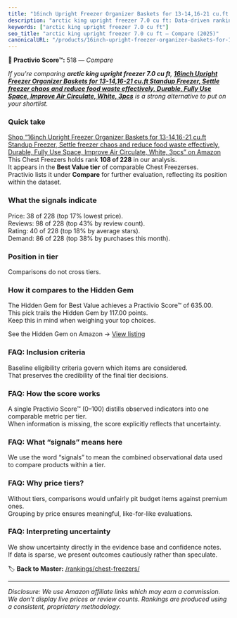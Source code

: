 ```yaml
---
title: "16inch Upright Freezer Organizer Baskets for 13-14,16-21 cu.ft Standup Freezer, Settle freezer chaos and reduce food waste effectively, Durable, Fully Use Space, Improve Air Circulate, White, 3pcs"
description: "arctic king upright freezer 7.0 cu ft: Data-driven ranking using the Practivio Score™. Positioned by quality, value, demand, findability, momentum."
keywords: ["arctic king upright freezer 7.0 cu ft"]
seo_title: "arctic king upright freezer 7.0 cu ft — Compare (2025)"
canonicalURL: "/products/16inch-upright-freezer-organizer-baskets-for-13-1416-21-cuft-standup-freezer-settle-freezer-chaos-and-reduce-food-waste-effectively-durable-fully-use-space-improve-air-circulate-white-3pcs-B0CYXRGHL5/"
---
```


**🛒 Practivio Score™:** 518 — _Compare_


*If you're comparing **arctic king upright freezer 7.0 cu ft**, **[16inch Upright Freezer Organizer Baskets for 13-14,16-21 cu.ft Standup Freezer, Settle freezer chaos and reduce food waste effectively, Durable, Fully Use Space, Improve Air Circulate, White, 3pcs](https://www.amazon.com/dp/B0CYXRGHL5?tag=practivio-20)** is a strong alternative to put on your shortlist.*
### Quick take
[Shop “16inch Upright Freezer Organizer Baskets for 13-14,16-21 cu.ft Standup Freezer, Settle freezer chaos and reduce food waste effectively, Durable, Fully Use Space, Improve Air Circulate, White, 3pcs” on Amazon](https://www.amazon.com/dp/B0CYXRGHL5?tag=practivio-20)
This Chest Freezers holds rank **108 of 228** in our analysis.  
It appears in the **Best Value tier** of comparable Chest Freezerses.  
Practivio lists it under **Compare** for further evaluation, reflecting its position within the dataset.

### What the signals indicate
Price: 38 of 228 (top 17% lowest price).  
Reviews: 98 of 228 (top 43% by review count).  
Rating: 40 of 228 (top 18% by average stars).  
Demand: 86 of 228 (top 38% by purchases this month).

### Position in tier
Comparisons do not cross tiers.

### How it compares to the Hidden Gem
The Hidden Gem for Best Value achieves a Practivio Score™ of 635.00.  
This pick trails the Hidden Gem by 117.00 points.  
Keep this in mind when weighing your top choices.  

See the Hidden Gem on Amazon → [View listing](https://www.amazon.com/dp/B07H463Q6Y?tag=practivio-20)

### FAQ: Inclusion criteria
Baseline eligibility criteria govern which items are considered.  
That preserves the credibility of the final tier decisions.

### FAQ: How the score works
A single Practivio Score™ (0–100) distills observed indicators into one comparable metric per tier.  
When information is missing, the score explicitly reflects that uncertainty.

### FAQ: What “signals” means here
We use the word “signals” to mean the combined observational data used to compare products within a tier.

### FAQ: Why price tiers?
Without tiers, comparisons would unfairly pit budget items against premium ones.  
Grouping by price ensures meaningful, like-for-like evaluations.

### FAQ: Interpreting uncertainty
We show uncertainty directly in the evidence base and confidence notes.  
If data is sparse, we present outcomes cautiously rather than speculate.

<!-- Missing template for Compare/CompareWithinPriceClass -->


🏷️ **Back to Master:** [/rankings/chest-freezers/](/rankings/chest-freezers/)

---
_Disclosure: We use Amazon affiliate links which may earn a commission. We don’t display live prices or review counts. Rankings are produced using a consistent, proprietary methodology._
